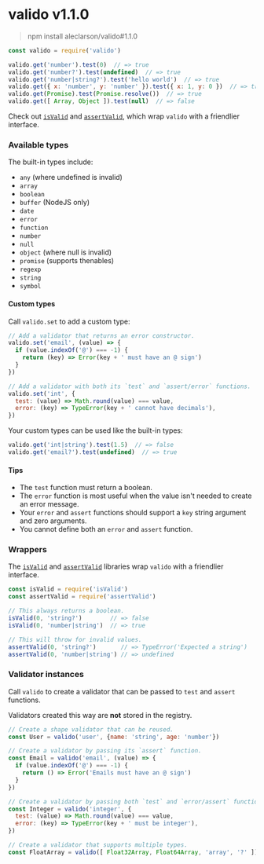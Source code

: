
# valido v1.1.0 

> npm install aleclarson/valido#1.1.0

```js
const valido = require('valido')

valido.get('number').test(0)  // => true
valido.get('number?').test(undefined)  // => true
valido.get('number|string?').test('hello world')  // => true
valido.get({ x: 'number', y: 'number' }).test({ x: 1, y: 0 })  // => true
valido.get(Promise).test(Promise.resolve())  // => true
valido.get([ Array, Object ]).test(null)  // => false
```

Check out [`isValid`](https://github.com/aleclarson/isValid) and [`assertValid`](https://github.com/aleclarson/assertValid), which wrap `valido` with a friendlier interface.

### Available types

The built-in types include:
- `any` (where undefined is invalid)
- `array`
- `boolean`
- `buffer` (NodeJS only)
- `date`
- `error`
- `function`
- `number`
- `null`
- `object` (where null is invalid)
- `promise` (supports thenables)
- `regexp`
- `string`
- `symbol`

#### Custom types

Call `valido.set` to add a custom type:

```js
// Add a validator that returns an error constructor.
valido.set('email', (value) => {
  if (value.indexOf('@') === -1) {
    return (key) => Error(key + ' must have an @ sign')
  }
})

// Add a validator with both its `test` and `assert/error` functions.
valido.set('int', {
  test: (value) => Math.round(value) === value,
  error: (key) => TypeError(key + ' cannot have decimals'),
})
```

Your custom types can be used like the built-in types:

```js
valido.get('int|string').test(1.5)  // => false
valido.get('email?').test(undefined)  // => true
```

#### Tips
- The `test` function must return a boolean.
- The `error` function is most useful when the value isn't needed to create an error message.
- Your `error` and `assert` functions should support a `key` string argument and zero arguments. 
- You cannot define both an `error` and `assert` function.

### Wrappers

The [`isValid`](https://github.com/aleclarson/isValid) and [`assertValid`](https://github.com/aleclarson/assertValid) libraries wrap `valido` with a friendlier interface.

```js
const isValid = require('isValid')
const assertValid = require('assertValid')

// This always returns a boolean.
isValid(0, 'string?')        // => false
isValid(0, 'number|string')  // => true

// This will throw for invalid values.
assertValid(0, 'string?')       // => TypeError('Expected a string')
assertValid(0, 'number|string') // => undefined
```

### Validator instances

Call `valido` to create a validator that can be passed to `test` and `assert` functions.

Validators created this way are **not** stored in the registry.

```js
// Create a shape validator that can be reused.
const User = valido('user', {name: 'string', age: 'number'})

// Create a validator by passing its `assert` function.
const Email = valido('email', (value) => {
  if (value.indexOf('@') === -1) {
    return () => Error('Emails must have an @ sign')
  }
})

// Create a validator by passing both `test` and `error/assert` functions.
const Integer = valido('integer', {
  test: (value) => Math.round(value) === value,
  error: (key) => TypeError(key + ' must be integer'), 
})

// Create a validator that supports multiple types.
const FloatArray = valido([ Float32Array, Float64Array, 'array', '?' ])
```

